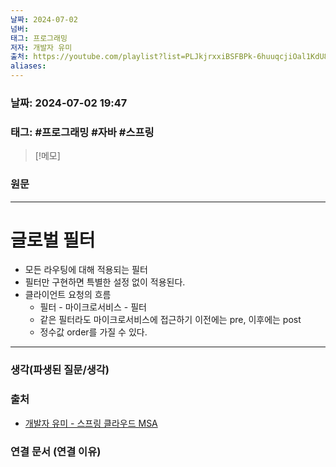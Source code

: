 ```yaml
---
날짜: 2024-07-02
넘버: 
태그: 프로그래밍
저자: 개발자 유미
출처: https://youtube.com/playlist?list=PLJkjrxxiBSFBPk-6huuqcjiOal1KdU88R&si=dKhrnCb2Gi3gHZ0u
aliases:
---
```

### 날짜:  2024-07-02 19:47

### 태그: #프로그래밍 #자바 #스프링

>[!메모]
>

### 원문
---
# 글로벌 필터
- 모든 라우팅에 대해 적용되는 필터
- 필터만 구현하면 특별한 설정 없이 적용된다.
- 클라이언트 요청의 흐름
	- 필터 - 마이크로서비스 - 필터
	- 같은 필터라도 마이크로서비스에 접근하기 이전에는 pre, 이후에는 post
	- 정수값 order를 가질 수 있다.
---
### 생각(파생된 질문/생각)

### 출처
- [개발자 유미 - 스프링 클라우드 MSA](https://youtube.com/playlist?list=PLJkjrxxiBSFBPk-6huuqcjiOal1KdU88R&si=dKhrnCb2Gi3gHZ0u)

### 연결 문서 (연결 이유)
